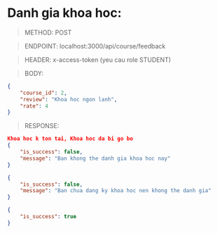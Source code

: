 # Danh gia khoa hoc:

> METHOD: POST

> ENDPOINT: localhost:3000/api/course/feedback

> HEADER: x-access-token (yeu cau role STUDENT)

> BODY: 
```json
{
    "course_id": 2,
    "review": "Khoa hoc ngon lanh",
    "rate": 4
}
```

> RESPONSE:

```json
Khoa hoc k ton tai, Khoa hoc da bi go bo
{
    "is_success": false,
    "message": "Ban khong the danh gia khoa hoc nay"
}
```

```json
{
    "is_success": false,
    "message": "Ban chua dang ky khoa hoc nen khong the danh gia"
}
```

```json
{
    "is_success": true
}
```